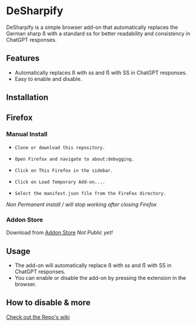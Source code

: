 # DeSharpify

DeSharpify is a simple browser add-on that automatically replaces the German sharp ß with a standard ss for better readability and consistency in ChatGPT responses.

## Features
- Automatically replaces ß with ss and ẞ with SS in ChatGPT responses.
- Easy to enable and disable.

## Installation
## Firefox
### Manual Install
*     Clone or download this repository.
*     Open Firefox and navigate to about:debugging.
*     Click on This Firefox in the sidebar.
*     Click on Load Temporary Add-on....
*     Select the manifest.json file from the FireFox directory.
_Non Permanent install / will stop working after closing Firefox_

### Addon Store
Download from [Addon Store](https://addons.mozilla.org/de/firefox/addon/desharpify/) _Not Public yet!_

## Usage
- The add-on will automatically replace ß with ss and ẞ with SS in ChatGPT responses.
- You can enable or disable the add-on by pressing the extension in the browser.

## How to disable & more
[Check out the Repo's wiki](https://github.com/catcraft/DeSharpify/wiki)
